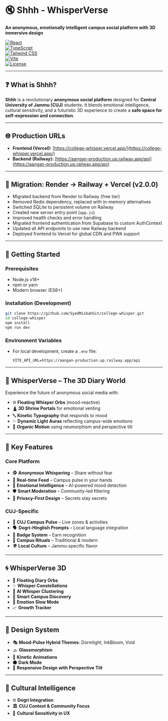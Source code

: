 # 🔇 Shhh - WhisperVerse  
**An anonymous, emotionally intelligent campus social platform with 3D immersive design**

[![React](https://img.shields.io/badge/React-18.0-blue.svg)](https://reactjs.org/)  
[![TypeScript](https://img.shields.io/badge/TypeScript-5.0-blue.svg)](https://www.typescriptlang.org/)  
[![Tailwind CSS](https://img.shields.io/badge/Tailwind-3.0-38B2AC.svg)](https://tailwindcss.com/)  
[![Vite](https://img.shields.io/badge/Vite-5.0-646CFF.svg)](https://vitejs.dev/)  
[![License](https://img.shields.io/badge/License-MIT-green.svg)](LICENSE)

---

## ❓ What is Shhh?

**Shhh** is a revolutionary **anonymous social platform** designed for **Central University of Jammu (CUJ)** students. It blends emotional intelligence, cultural sensitivity, and a futuristic 3D experience to create a **safe space for self-expression and connection**.

---

## 🌐 Production URLs

- **Frontend (Vercel):** [https://college-whisper.vercel.app/](https://college-whisper.vercel.app/)
- **Backend (Railway):** [https://aangan-production.up.railway.app/api](https://aangan-production.up.railway.app/api)

---

## 🚚 Migration: Render → Railway + Vercel (v2.0.0)

- Migrated backend from Render to Railway (free tier)
- Removed Redis dependency, replaced with in-memory alternatives
- Switched SQLite to persistent volume on Railway
- Created new server entry point (`app.js`)
- Improved health checks and error handling
- Migrated frontend authentication from Supabase to custom AuthContext
- Updated all API endpoints to use new Railway backend
- Deployed frontend to Vercel for global CDN and PWA support

---

## 🚀 Getting Started

### Prerequisites
- Node.js v18+
- npm or yarn
- Modern browser (ES6+)

### Installation (Development)

```bash
git clone https://github.com/SyedMisbahGit/college-whisper.git
cd college-whisper
npm install
npm run dev
```

### Environment Variables
- For local development, create a `.env` file:
  ```
  VITE_API_URL=https://aangan-production.up.railway.app/api
  ```

---

## 🌌 WhisperVerse – The 3D Diary World

Experience the future of anonymous social media with:

- 🌐 **Floating Whisper Orbs** (mood-reactive)
- 🛕 **3D Shrine Portals** for emotional venting
- 🔤 **Kinetic Typography** that responds to mood
- ✨ **Dynamic Light Auras** reflecting campus-wide emotions
- 🌱 **Organic Motion** using neumorphism and perspective tilt

---

## 🔑 Key Features

### Core Platform
- 🕵️ **Anonymous Whispering** – Share without fear  
- 🔄 **Real-time Feed** – Campus pulse in your hands  
- 🤖 **Emotional Intelligence** – AI-powered mood detection  
- 🛡️ **Smart Moderation** – Community-led filtering  
- 🔐 **Privacy-First Design** – Secrets stay secrets

### CUJ-Specific
- 🧭 **CUJ Campus Pulse** – Live zones & activities  
- 🗣️ **Dogri-Hinglish Prompts** – Local language integration  
- 🏅 **Badge System** – Earn recognition  
- 🎉 **Campus Rituals** – Traditional & modern  
- 🌍 **Local Culture** – Jammu-specific flavor

---

## 🌀 WhisperVerse 3D

- 🫧 **Floating Diary Orbs**  
- ✨ **Whisper Constellations**  
- 🧠 **AI Whisper Clustering**  
- 🧭 **Smart Campus Discovery**  
- 🧘 **Emotion Slow Mode**  
- 📈 **Growth Tracker**

---

## 🎨 Design System

- 🎭 **Mood-Pulse Hybrid Themes**: Dormlight, InkBloom, Void  
- 🌫️ **Glassmorphism**  
- 🎥 **Kinetic Animations**  
- 🌑 **Dark Mode**  
- 🎯 **Responsive Design with Perspective Tilt**

---

## 🧠 Cultural Intelligence

- 🌐 **Dogri Integration**  
- 🏛️ **CUJ Context & Community Focus**  
- 🤝 **Cultural Sensitivity in UX**
